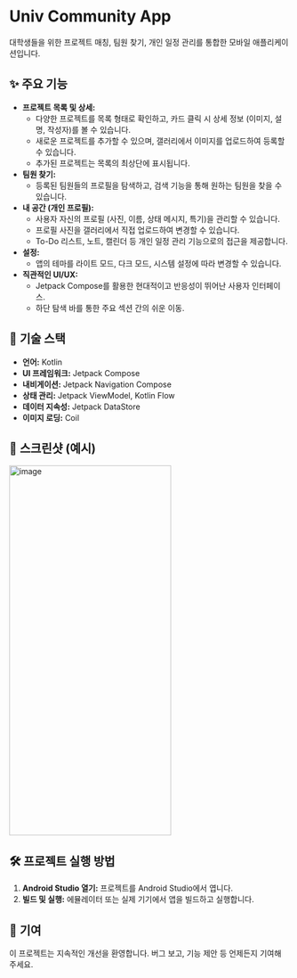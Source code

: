 # Univ Community App

대학생들을 위한 프로젝트 매칭, 팀원 찾기, 개인 일정 관리를 통합한 모바일 애플리케이션입니다.

## ✨ 주요 기능

-   **프로젝트 목록 및 상세:**
    -   다양한 프로젝트를 목록 형태로 확인하고, 카드 클릭 시 상세 정보 (이미지, 설명, 작성자)를 볼 수 있습니다.
    -   새로운 프로젝트를 추가할 수 있으며, 갤러리에서 이미지를 업로드하여 등록할 수 있습니다.
    -   추가된 프로젝트는 목록의 최상단에 표시됩니다.
-   **팀원 찾기:**
    -   등록된 팀원들의 프로필을 탐색하고, 검색 기능을 통해 원하는 팀원을 찾을 수 있습니다.
-   **내 공간 (개인 프로필):**
    -   사용자 자신의 프로필 (사진, 이름, 상태 메시지, 특기)을 관리할 수 있습니다.
    -   프로필 사진을 갤러리에서 직접 업로드하여 변경할 수 있습니다.
    -   To-Do 리스트, 노트, 캘린더 등 개인 일정 관리 기능으로의 접근을 제공합니다.
-   **설정:**
    -   앱의 테마를 라이트 모드, 다크 모드, 시스템 설정에 따라 변경할 수 있습니다.
-   **직관적인 UI/UX:**
    -   Jetpack Compose를 활용한 현대적이고 반응성이 뛰어난 사용자 인터페이스.
    -   하단 탐색 바를 통한 주요 섹션 간의 쉬운 이동.

## 🚀 기술 스택

-   **언어:** Kotlin
-   **UI 프레임워크:** Jetpack Compose
-   **내비게이션:** Jetpack Navigation Compose
-   **상태 관리:** Jetpack ViewModel, Kotlin Flow
-   **데이터 지속성:** Jetpack DataStore
-   **이미지 로딩:** Coil 
 
## 📸 스크린샷 (예시)
<img width="291" height="664" alt="image" src="https://github.com/user-attachments/assets/0521f679-fc75-4aae-bc6d-8dcfa966b4a5" />

## 🛠️ 프로젝트 실행 방법

1.  **Android Studio 열기:** 프로젝트를 Android Studio에서 엽니다.
2.  **빌드 및 실행:** 에뮬레이터 또는 실제 기기에서 앱을 빌드하고 실행합니다.

## 🤝 기여

이 프로젝트는 지속적인 개선을 환영합니다. 버그 보고, 기능 제안 등 언제든지 기여해 주세요.

